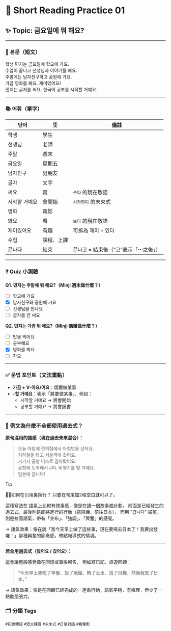 # 📝 Short Reading Practice 01

## ✨ Topic: 금요일에 뭐 해요?

---

### 📖 본문（短文）

학생 민지는 금요일에 학교에 가요.  
수업이 끝나고 선생님과 이야기를 해요.  
주말에는 남자친구하고 공원에 가요.  
가끔 영화를 봐요. 재미있어요!  
민지는 글자를 써요. 한국어 공부를 시작할 거예요.

---

### 📚 어휘（單字）

| 단어         | 뜻       | 備註             |
|--------------|----------|------------------|
| 학생         | 學生     |                  |
| 선생님       | 老師     |                  |
| 주말         | 週末     |                  |
| 금요일       | 星期五   |                  |
| 남자친구     | 男朋友   |                  |
| 글자         | 文字     |                  |
| 써요         | 寫       | `쓰다` 的現在敬語   |
| 시작할 거예요 | 會開始   | `시작하다` 的未來式 |
| 영화         | 電影     |                  |
| 봐요         | 看       | `보다` 的現在敬語   |
| 재미있어요   | 有趣     | 可拆為 재미 + 있다 |
| 수업 |課程、上課||
| 끝나다 |結束|끝나고 = 結束後（“고”表示「～之後」） |

---

### ❓ Quiz 小測驗

**Q1. 민지는 주말에 뭐 해요?（Minji 週末做什麼？）**

- [ ] 학교에 가요  
- [x] 남자친구와 공원에 가요  
- [ ] 선생님을 만나요  
- [ ] 글자를 안 써요  

**Q2. 민지는 가끔 뭐 해요?（Minji 偶爾做什麼？）**

- [ ] 밥을 먹어요  
- [ ] 공부해요  
- [x] 영화를 봐요  
- [ ] 자요  

---

### ✅ 문법 포인트（文法重點）

- **가끔 + V-아요/어요**：偶爾做某事
- **-할 거예요**：表示「將要做某事」，例如：
  - 시작할 거예요 → 將會開始
  - 공부할 거예요 → 將會讀書

---

### 🙋 **例文為什麼不全部使用過去式？**

**原句混用的語感（現在過去未來混合）：**

> 오늘 아침에 편의점에서 아침밥을 샀어요.  
> 지하철을 타고 서울역에 갔어요.  
> 거기서 공항 버스로 갈아탔어요.  
> 공항에 도착해서 JAL 비행기를 탈 거예요.  
> 일본에 갑니다!

> [!TIP]
>
> 🙋‍♂️如何在引用裏換行？
> 只要在句尾加2格空白就可以了。

這種寫法在 語氣上比較有敘事感，像是在講一個故事或計劃，
前面是已經發生的過去式，最後則是即將進行的行動（搭飛機、前往日本），
而用 "갑니다" 結尾，則是拉高語氣，帶有「宣布」、「強調」、「興奮」的感覺。

→ 語氣效果：像在說「我今天早上做了這些事，現在要飛去日本了！我要出發囉！」那種興奮的節奏感，帶點報導式的情境。


---

**若全用過去式（탔어요 / 갔어요）：**

這會讓整段感覺像在回憶或事後報告，
例如寫日記、旅遊回顧：

> “今天早上我吃了早餐、搭了地鐵、轉了公車、搭了飛機，然後我去了日本。”



→ 語氣效果：像是在回顧已經完成的一連串行動，語氣平穩，有條理，但少了一點動態張力。

### 🗂 分類 Tags

`#初級韓語` `#短文練習` `#未來式` `#日常對話` `#看電影`
